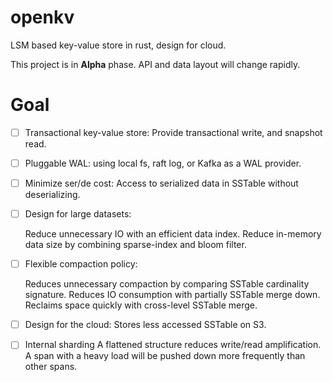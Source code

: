 # openkv

LSM based key-value store in rust, design for cloud.

This project is in **Alpha** phase.
API and data layout will change rapidly.

# Goal

- [ ] Transactional key-value store:
    Provide transactional write, and snapshot read.

- [ ] Pluggable WAL: using local fs, raft log, or Kafka as a WAL provider.

- [ ] Minimize ser/de cost: 
    Access to serialized data in SSTable without deserializing.

- [ ] Design for large datasets:

    Reduce unnecessary IO with an efficient data index.
    Reduce in-memory data size by combining sparse-index and bloom filter.

- [ ] Flexible compaction policy:

    Reduces unnecessary compaction by comparing SSTable cardinality signature.
    Reduces IO consumption with partially SSTable merge down.
    Reclaims space quickly with cross-level SSTable merge.

- [ ] Design for the cloud:
    Stores less accessed SSTable on S3.

- [ ] Internal sharding
    A flattened structure reduces write/read amplification.
    A span with a heavy load will be pushed down more frequently than other spans.
